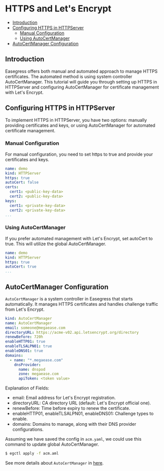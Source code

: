 # HTTPS and Let's Encrypt <!-- omit from toc -->

- [Introduction](#introduction)
- [Configuring HTTPS in HTTPServer](#configuring-https-in-httpserver)
  - [Manual Configuration](#manual-configuration)
  - [Using AutoCertManager](#using-autocertmanager)
- [AutoCertManager Configuration](#autocertmanager-configuration)


## Introduction
Easegress offers both manual and automated approach to manage HTTPS certificates. The automated method is using system controller AutoCertManager. This tutorial will guide you through setting up HTTPS in HTTPServer and configuring AutoCertManager for certificate management with Let's Encrypt.

## Configuring HTTPS in HTTPServer

To implement HTTPS in HTTPServer, you have two options: manually providing certificates and keys, or using AutoCertManager for automated certificate management.

### Manual Configuration

For manual configuration, you need to set https to true and provide your certificates and keys.

```yaml
name: demo
kind: HTTPServer
https: true
autoCert: false
certs:
  cert1: <public-key-data>
  cert2: <public-key-data>
keys:
  cert1: <private-key-data>
  cert2: <private-key-data>
...
```

### Using AutoCertManager

If you prefer automated management with Let's Encrypt, set autoCert to true. This will utilize the global AutoCertManager.

```yaml
name: demo
kind: HTTPServer
https: true
autoCert: true
...
```

## AutoCertManager Configuration

`AutoCertManager` is a system controller in Easegress that starts automatically. It manages HTTPS certificates and handles challenge traffic from Let's Encrypt.

```yaml
kind: AutoCertManager
name: AutoCertManager
email: someone@megaease.com
directoryURL: https://acme-v02.api.letsencrypt.org/directory
renewBefore: 720h
enableHTTP01: true
enableTLSALPN01: true
enableDNS01: true
domains:
  - name: "*.megaease.com"
    dnsProvider:
      name: dnspod
      zone: megaease.com
      apiToken: <token value>
```

Explanation of Fields:

- email: Email address for Let's Encrypt registration.
- directoryURL: CA directory URL (default: Let's Encrypt official one).
- renewBefore: Time before expiry to renew the certificate.
- enableHTTP01, enableTLSALPN01, enableDNS01: Challenge types to enable.
- domains: Domains to manage, along with their DNS provider configurations.

Assuming we have saved the config in `acm.yaml`, we could use this command to update global AutoCertManager.

```bash
$ egctl apply -f acm.aml
```

See more details about `AutoCertManager` in [here](../07.Reference/7.01.Controllers.md#autocertmanager).
